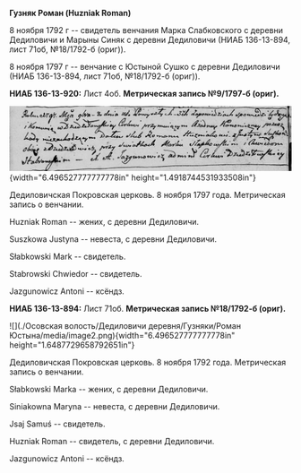 **Гузняк Роман (Huzniak Roman)**

8 ноября 1792 г -- свидетель венчания Марка Слабковского с деревни
Дедиловичи и Марыны Синяк с деревни Дедиловичи (НИАБ 136-13-894, лист
71об, №18/1792-б (ориг)).

8 ноября 1797 г -- венчание с Юстыной Сушко с деревни Дедиловичи (НИАБ
136-13-894, лист 71об, №18/1792-б (ориг)).

**НИАБ 136-13-920:** Лист 4об. **Метрическая запись №9/1797-б (ориг).**

![](./media/5fa0be02cc3f881d9f9ed1406061abc195d38e04.png){width="6.496527777777778in"
height="1.4918744531933508in"}

Дедиловичская Покровская церковь. 8 ноября 1797 года. Метрическая запись
о венчании.

Huzniak Roman -- жених, с деревни Дедиловичи.

Suszkowa Justyna -- невеста, с деревни Дедиловичи.

Słabkowski Mark -- свидетель.

Stabrowski Chwiedor -- свидетель.

Jazgunowicz Antoni -- ксёндз.

**НИАБ 136-13-894:** Лист 71об. **Метрическая запись №18/1792-б
(ориг).**

![](./Осовская волость/Дедиловичи деревня/Гузняки/Роман Юстына/media/image2.png){width="6.496527777777778in"
height="1.6487729658792651in"}

Дедиловичская Покровская церковь. 8 ноября 1792 года. Метрическая запись
о венчании.

Słabkowski Marka -- жених, с деревни Дедиловичи.

Siniakowna Maryna -- невеста, с деревни Дедиловичи.

Jsaj Samuś -- свидетель.

Huzniak Roman -- свидетель, с деревни Дедиловичи.

Jazgunowicz Antoni -- ксёндз.
